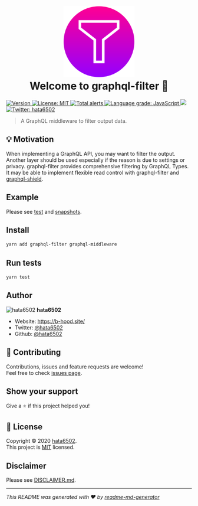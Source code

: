 <h1 align="center">
  <img alt="" src="graphql-filter.svg" width="192" /><br />
  Welcome to graphql-filter 👋
</h1>
<p>
  <a href="https://www.npmjs.com/package/graphql-filter" target="_blank">
    <img alt="Version" src="https://img.shields.io/npm/v/graphql-filter.svg">
  </a>
  <a href="https://github.com/hata6502/graphql-filter/blob/master/LICENSE" target="_blank">
    <img alt="License: MIT" src="https://img.shields.io/badge/License-MIT-yellow.svg" />
  </a>
  <a href="https://lgtm.com/projects/g/hata6502/graphql-filter/alerts/">
    <img alt="Total alerts" src="https://img.shields.io/lgtm/alerts/g/hata6502/graphql-filter.svg?logo=lgtm&logoWidth=18"/>
  </a>
  <a href="https://lgtm.com/projects/g/hata6502/graphql-filter/context:javascript">
    <img alt="Language grade: JavaScript" src="https://img.shields.io/lgtm/grade/javascript/g/hata6502/graphql-filter.svg?logo=lgtm&logoWidth=18"/>
  </a>
  <a href="https://codecov.io/gh/hata6502/graphql-filter">
    <img src="https://codecov.io/gh/hata6502/graphql-filter/branch/master/graph/badge.svg" />
  </a>
  <a href="https://twitter.com/hata6502" target="_blank">
    <img alt="Twitter: hata6502" src="https://img.shields.io/twitter/follow/hata6502.svg?style=social" />
  </a>
</p>

> A GraphQL middleware to filter output data.

## 💡 Motivation

When implementing a GraphQL API, you may want to filter the output.
Another layer should be used especially if the reason is due to settings or privacy.
graphql-filter provides comprehensive filtering by GraphQL Types.
It may be able to implement flexible read control with graphql-filter and [graphql-shield](https://github.com/maticzav/graphql-shield).

## Example

Please see [test](https://github.com/hata6502/graphql-filter/blob/master/src/index.test.ts)
and [snapshots](https://github.com/hata6502/graphql-filter/blob/master/dist/__snapshots__/index.test.js.snap).

## Install

```sh
yarn add graphql-filter graphql-middleware
```

## Run tests

```sh
yarn test
```

## Author

<img alt="hata6502" src="https://avatars.githubusercontent.com/hata6502" width="48" /> **hata6502**

- Website: https://b-hood.site/
- Twitter: [@hata6502](https://twitter.com/hata6502)
- Github: [@hata6502](https://github.com/hata6502)

## 🤝 Contributing

Contributions, issues and feature requests are welcome!<br />
Feel free to check [issues page](https://github.com/hata6502/graphql-filter/issues).

## Show your support

Give a ⭐️ if this project helped you!

## 📝 License

Copyright © 2020 [hata6502](https://github.com/hata6502).<br />
This project is [MIT](https://github.com/hata6502/graphql-filter/blob/master/LICENSE) licensed.

## Disclaimer

Please see [DISCLAIMER.md](https://github.com/hata6502/graphql-filter/blob/master/DISCLAIMER.md).

---

_This README was generated with ❤️ by [readme-md-generator](https://github.com/kefranabg/readme-md-generator)_
